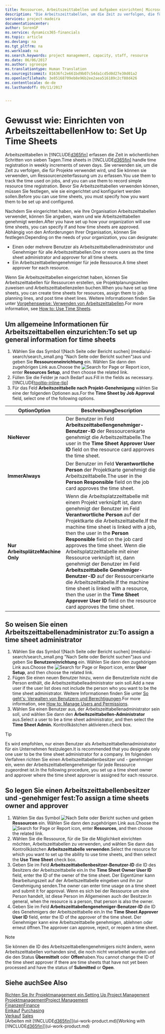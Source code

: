 ```yaml
---
title: Ressourcen, Arbeitszeittabellen und Aufgaben einrichten| Microsoft Docs
description: "Die Arbeitszeittabellen, um die Zeit zu verfolgen, die für Projekte verwendet wurde und Ressourcen verwendet wurde und halfen Ihnen mit Projektmanagement, der Stellenbesetzung und der Kapazität"
services: project-madeira
documentationcenter: 
author: SorenGP
ms.service: dynamics365-financials
ms.topic: article
ms.devlang: na
ms.tgt_pltfrm: na
ms.workload: na
ms.search.keywords: project management, capacity, staff, resource
ms.date: 06/06/2017
ms.author: sgroespe
ms.translationtype: Human Translation
ms.sourcegitcommit: 81636fc2e661bd9b07c54da1cd5d0d27e30d01a2
ms.openlocfilehash: 3e85168709eb8e96b2ee2aea516189c2cf88d426
ms.contentlocale: de-de
ms.lasthandoff: 09/11/2017


---
```

# <a name="how-to-set-up-time-sheets"></a><span data-ttu-id="a2074-103">Gewusst wie: Einrichten von Arbeitszeittabellen</span><span class="sxs-lookup"><span data-stu-id="a2074-103">How to: Set Up Time Sheets</span></span>
<span data-ttu-id="a2074-104">Arbeitszeittabellen in [!INCLUDE[d365fin](includes/d365fin_md.md)] erfassen die Zeit in wöchentlichen Schritten von sieben Tagen.</span><span class="sxs-lookup"><span data-stu-id="a2074-104">Time sheets in [!INCLUDE[d365fin](includes/d365fin_md.md)] handle time registration in weekly increments of seven days.</span></span> <span data-ttu-id="a2074-105">Sie verwenden sie, um die Zeit zu verfolgen, die für Projekte verwendet wird, und Sie können sie verwenden, um Ressourcenzeiterfassung um zu erfassen.</span><span class="sxs-lookup"><span data-stu-id="a2074-105">You use them to track the time used on jobs, and you can use them to record simple resource time registration.</span></span> <span data-ttu-id="a2074-106">Bevor Sie Arbeitszeittabellen verwenden können, müssen Sie festlegen, wie sie eingerichtet und konfiguriert werden sollen.</span><span class="sxs-lookup"><span data-stu-id="a2074-106">Before you can use time sheets, you must specify how you want them to be set up and configured.</span></span>

<span data-ttu-id="a2074-107">Nachdem Sie eingerichtet haben, wie Ihre Organisation Arbeitszeittabellen verwendet, können Sie angeben, wann und wie Arbeitszeittabellen genehmigt werden.</span><span class="sxs-lookup"><span data-stu-id="a2074-107">After you have set up how your organization will use time sheets, you can specify if and how time sheets are approved.</span></span> <span data-ttu-id="a2074-108">Abhängig von den Anforderungen Ihrer Organisation, können Sie festlegen:</span><span class="sxs-lookup"><span data-stu-id="a2074-108">Depending on the needs of your organization, you can designate:</span></span>

* <span data-ttu-id="a2074-109">Einen oder mehrere Benutzer als Arbeitszeittabellenadministrator und Genehmiger für alle Arbeitszeittabellen.</span><span class="sxs-lookup"><span data-stu-id="a2074-109">One or more users as the time sheet administrator and approver for all time sheets.</span></span>
* <span data-ttu-id="a2074-110">Ein Arbeitszeittabellengenehmiger für jede Ressource.</span><span class="sxs-lookup"><span data-stu-id="a2074-110">A time sheet approver for each resource.</span></span>

<span data-ttu-id="a2074-111">Wenn Sie Arbeitszeittabellen eingerichtet haben, können Sie Arbeitszeittabellen für Ressourcen erstellen, sie Projektplanungszeilen zuweisen und Arbeitszeittabellenzeilen buchen.</span><span class="sxs-lookup"><span data-stu-id="a2074-111">When you have set up time sheets, you can create time sheets for resources, assign them to job planning lines, and post time sheet lines.</span></span> <span data-ttu-id="a2074-112">Weitere Informationen finden Sie unter [Vorgehensweise: Verwenden von Arbeitszeittabellen](projects-how-use-time-sheets.md).</span><span class="sxs-lookup"><span data-stu-id="a2074-112">For more information, see [How to: Use Time Sheets](projects-how-use-time-sheets.md).</span></span>

## <a name="to-set-up-general-information-for-time-sheets"></a><span data-ttu-id="a2074-113">Um allgemeine Informationen für Arbeitszeittabellen einzurichten:</span><span class="sxs-lookup"><span data-stu-id="a2074-113">To set up general information for time sheets</span></span>
1. <span data-ttu-id="a2074-114">Wählen Sie das Symbol ![Nach Seite oder Bericht suchen] (media/ui-search/search_small.png "Nach Seite oder Bericht suchen")aus und geben Sie **Ressourceneinrichtung** ein. Wählen Sie dann den zugehörigen Link aus.</span><span class="sxs-lookup"><span data-stu-id="a2074-114">Choose the ![Search for Page or Report](media/ui-search/search_small.png "Search for Page or Report icon") icon, enter **Resources Setup**, and then choose the related link.</span></span>  
2. <span data-ttu-id="a2074-115">Füllen Sie die Felder je nach Bedarf aus.</span><span class="sxs-lookup"><span data-stu-id="a2074-115">Fill in the fields as necessary.</span></span> [!INCLUDE[tooltip-inline-tip](includes/tooltip-inline-tip_md.md)]
3. <span data-ttu-id="a2074-116">Für das Feld **Arbeitszeittabelle nach Projekt-Genehmigung** wählen Sie eine der folgenden Optionen aus.</span><span class="sxs-lookup"><span data-stu-id="a2074-116">For the **Time Sheet by Job Approval** field, select one of the following options.</span></span>

| <span data-ttu-id="a2074-117">Option</span><span class="sxs-lookup"><span data-stu-id="a2074-117">Option</span></span> | <span data-ttu-id="a2074-118">Beschreibung</span><span class="sxs-lookup"><span data-stu-id="a2074-118">Description</span></span> |
| --- | --- |
| <span data-ttu-id="a2074-119">**Nie**</span><span class="sxs-lookup"><span data-stu-id="a2074-119">**Never**</span></span> |<span data-ttu-id="a2074-120">Der Benutzer im Feld **Arbeitszeittabellengenehmiger-Benutzer-ID** der Ressourcenkarte genehmigt die Arbeitszeittabelle.</span><span class="sxs-lookup"><span data-stu-id="a2074-120">The user in the **Time Sheet Approver User ID** field on the resource card approves the time sheet.</span></span> |
| <span data-ttu-id="a2074-121">**Immer**</span><span class="sxs-lookup"><span data-stu-id="a2074-121">**Always**</span></span> |<span data-ttu-id="a2074-122">Der Benutzer im Feld **Verantwortliche Person** der Projektkarte genehmigt die Arbeitszeittabelle.</span><span class="sxs-lookup"><span data-stu-id="a2074-122">The user in the **Person Responsible** field on the job card approves the time sheet.</span></span> |
| <span data-ttu-id="a2074-123">**Nur Arbeitsplätze**</span><span class="sxs-lookup"><span data-stu-id="a2074-123">**Machine Only**</span></span> |<span data-ttu-id="a2074-124">Wenn die Arbeitsplatzzeittabelle mit einem Projekt verknüpft ist, dann genehmigt der Benutzer im Feld **Verantwortliche Person** auf der Projektkarte die Arbeitszeittabelle.</span><span class="sxs-lookup"><span data-stu-id="a2074-124">If the machine time sheet is linked with a job, then the user in the **Person Responsible** field on the job card approves the time sheet.</span></span> <span data-ttu-id="a2074-125">Wenn die Arbeitsplatzzeittabelle mit einer Ressource verknüpft ist, dann genehmigt der Benutzer im Feld **Arbeitszeittabelle Genehmiger-Benutzer-ID** auf der Ressourcenkarte die Arbeitszeittabelle.</span><span class="sxs-lookup"><span data-stu-id="a2074-125">If the machine time sheet is linked with a resource, then the user in the **Time Sheet Approver User ID** field on the resource card approves the time sheet.</span></span> |

## <a name="to-assign-a-time-sheet-administrator"></a><span data-ttu-id="a2074-126">So weisen Sie einen Arbeitszeittabellenadministrator zu:</span><span class="sxs-lookup"><span data-stu-id="a2074-126">To assign a time sheet administrator</span></span>
1. <span data-ttu-id="a2074-127">Wählen Sie das Symbol ![Nach Seite oder Bericht suchen] (media/ui-search/search_small.png "Nach Seite oder Bericht suchen")aus und geben Sie **Benutzereinrichtung** ein. Wählen Sie dann den zugehörigen Link aus.</span><span class="sxs-lookup"><span data-stu-id="a2074-127">Choose the ![Search for Page or Report](media/ui-search/search_small.png "Search for Page or Report icon") icon, enter **User Setup**, and then choose the related link.</span></span>  
2. <span data-ttu-id="a2074-128">Fügen Sie einen neuen Benutzer hinzu, wenn die Benutzerliste nicht die Person enthält, die Arbeitszeittabelleadministrator sein soll.</span><span class="sxs-lookup"><span data-stu-id="a2074-128">Add a new user if the user list does not include the person who you want to be the time sheet administrator.</span></span> <span data-ttu-id="a2074-129">Weitere Informationen finden Sie unter [So geht's: Verwalten von Benutzern und Berechtigungen](ui-how-users-permissions.md).</span><span class="sxs-lookup"><span data-stu-id="a2074-129">For more information, see [How to: Manage Users and Permissions](ui-how-users-permissions.md).</span></span>
3. <span data-ttu-id="a2074-130">Wählen Sie einen Benutzer aus, der Arbeitszeittabellenadministrator sein soll, und wählen Sie dann den **Arbeitszeittabellen-Administrator** aus.</span><span class="sxs-lookup"><span data-stu-id="a2074-130">Select a user to be a time sheet administrator, and then select the **Time Sheet Admin.**</span></span> <span data-ttu-id="a2074-131">Kontrollkästchen aktivieren.</span><span class="sxs-lookup"><span data-stu-id="a2074-131">check box.</span></span>  

> [!TIP]  
>   <span data-ttu-id="a2074-132">Es wird empfohlen, nur einen Benutzer als Arbeitszeittabellenadministrator für ein Unternehmen festzulegen.</span><span class="sxs-lookup"><span data-stu-id="a2074-132">It is recommended that you designate only one user to be the time sheet administrator for a company.</span></span> <span data-ttu-id="a2074-133">Im folgenden Verfahren richten Sie einen Arbeitszeittabellenbesitzer und - genehmiger ein, wenn der Arbeitszeittabellengenehmiger für jede Ressource zugeordnet ist.</span><span class="sxs-lookup"><span data-stu-id="a2074-133">In the following procedure, you set up a time sheet owner and approver where the time sheet approver is assigned for each resource.</span></span>  

## <a name="to-assign-a-time-sheets-owner-and-approver"></a><span data-ttu-id="a2074-134">So legen Sie einen Arbeitszeittabellenbesitzer und -genehmiger fest:</span><span class="sxs-lookup"><span data-stu-id="a2074-134">To assign a time sheets owner and approver</span></span>
1. <span data-ttu-id="a2074-135">Wählen Sie das Symbol ![Nach Seite oder Bericht suchen](media/ui-search/search_small.png "Nach Seite oder Bericht suchen") und geben **Ressourcen** ein. Wählen Sie dann den zugehörigen Link aus.</span><span class="sxs-lookup"><span data-stu-id="a2074-135">Choose the ![Search for Page or Report](media/ui-search/search_small.png "Search for Page or Report icon") icon, enter **Resources**, and then choose the related link.</span></span>
2. <span data-ttu-id="a2074-136">Wählen Sie die Ressource, für die Sie die Möglichkeit einrichten möchten, Arbeitszeittabellen zu verwenden, und wählen Sie dann das Kontrollkästchen **Arbeitszeittabelle verwenden**.</span><span class="sxs-lookup"><span data-stu-id="a2074-136">Select the resource for which you want to set up the ability to use time sheets, and then select the **Use Time Sheet** check box.</span></span>  
3. <span data-ttu-id="a2074-137">Geben Sie im Feld **Arbeitszeittabellenbesitzer-Benutzer-ID** die ID des Besitzers der Arbeitszeittabelle ein.</span><span class="sxs-lookup"><span data-stu-id="a2074-137">In the **Time Sheet Owner User ID** field, enter the ID of the owner of the time sheet.</span></span> <span data-ttu-id="a2074-138">Der Eigentümer kann Bearbeitungszeit auf der Arbeitszeittabelle eingeben und ihn zur Genehmigung senden.</span><span class="sxs-lookup"><span data-stu-id="a2074-138">The owner can enter time usage on a time sheet and submit it for approval.</span></span> <span data-ttu-id="a2074-139">Wenn es sich bei der Ressource um eine Person handelt, ist diese Person im Allgemeinen auch der Besitzer.</span><span class="sxs-lookup"><span data-stu-id="a2074-139">In general, when the resource is a person, that person is also the owner.</span></span>  
4. <span data-ttu-id="a2074-140">Geben Sie im Feld **Arbeitszeittabellengenehmiger-Benutzer-ID** die ID des Genehmigers der Arbeitszeittabelle ein.</span><span class="sxs-lookup"><span data-stu-id="a2074-140">In the **Time Sheet Approver User ID** field, enter the ID of the approver of the time sheet.</span></span> <span data-ttu-id="a2074-141">Der Genehmiger kann eine Arbeitszeittabelle genehmigen, ablehnen oder erneut öffnen.</span><span class="sxs-lookup"><span data-stu-id="a2074-141">The approver can approve, reject, or reopen a time sheet.</span></span>  

> [!NOTE]  
>   <span data-ttu-id="a2074-142">Sie können die ID des Arbeitszeittabellengenehmigers nicht ändern, wenn Arbeitszeittabellen vorhanden sind, die noch nicht verarbeitet wurden und die den Status **Übermittelt** oder **Offen**haben.</span><span class="sxs-lookup"><span data-stu-id="a2074-142">You cannot change the ID of the time sheet approver if there are time sheets that have not yet been processed and have the status of **Submitted** or **Open**.</span></span>

## <a name="see-also"></a><span data-ttu-id="a2074-143">Siehe auch</span><span class="sxs-lookup"><span data-stu-id="a2074-143">See Also</span></span>
[<span data-ttu-id="a2074-144">Richten Sie Ihr Projektmanagement ein.</span><span class="sxs-lookup"><span data-stu-id="a2074-144">Setting Up Project Management</span></span>](projects-setup-projects.md)  
[<span data-ttu-id="a2074-145">Projektmanagement</span><span class="sxs-lookup"><span data-stu-id="a2074-145">Project Management</span></span>](projects-manage-projects.md)  
[<span data-ttu-id="a2074-146">Finanzen</span><span class="sxs-lookup"><span data-stu-id="a2074-146">Finance</span></span>](finance.md)  
<span data-ttu-id="a2074-147">[Einkauf](purchasing-manage-purchasing.md)       </span><span class="sxs-lookup"><span data-stu-id="a2074-147">[Purchasing](purchasing-manage-purchasing.md)       </span></span>  
<span data-ttu-id="a2074-148">[Verkauf](sales-manage-sales.md)    </span><span class="sxs-lookup"><span data-stu-id="a2074-148">[Sales](sales-manage-sales.md)    </span></span>  
<span data-ttu-id="a2074-149">[Arbeiten mit [!INCLUDE[d365fin](includes/d365fin_md.md)]](ui-work-product.md)</span><span class="sxs-lookup"><span data-stu-id="a2074-149">[Working with [!INCLUDE[d365fin](includes/d365fin_md.md)]](ui-work-product.md)</span></span>  

